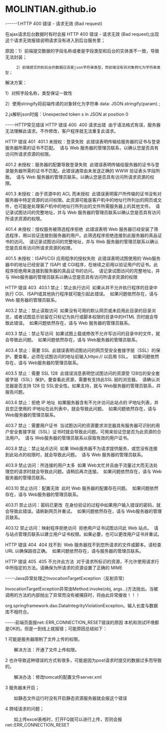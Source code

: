 # MOLINTIAN.github.io

------1.HTTP 400 错误 - 请求无效 (Bad request)

在ajax请求后台数据时有时会报 HTTP 400 错误 - 请求无效 (Bad request);出现这个请求无效报错说明请求没有进入到后台服务里；

原因：1）前端提交数据的字段名称或者是字段类型和后台的实体类不一致，导致无法封装；

         2）前端提交的到后台的数据应该是json字符串类型，而前端没有将对象转化为字符串类型；

解决方案：

1）对照字段名称，类型保证一致性

2）使用stringify将前端传递的对象转化为字符串    data: JSON.stringify(param)  ;

2.js解析json时报：Unexpected token s in JSON at position 0


-----HTTP常见错误
HTTP 错误 400 
400 请求出错 
由于语法格式有误，服务器无法理解此请求。不作修改，客户程序就无法重复此请求。

HTTP 错误 401 
401.1 未授权：登录失败 
此错误表明传输给服务器的证书与登录服务器所需的证书不匹配。 
请与 Web 服务器的管理员联系，以确认您是否具有访问所请求资源的权限。

401.2 未授权：服务器的配置导致登录失败 
此错误表明传输给服务器的证书与登录服务器所需的证书不匹配。此错误通常由未发送正确的 WWW 验证表头字段所致。 
请与 Web 服务器的管理员联系，以确认您是否具有访问所请求资源的权限。 

401.3 未授权：由于资源中的 ACL 而未授权 
此错误表明客户所传输的证书没有对服务器中特定资源的访问权限。此资源可能是客户机中的地址行所列出的网页或文件，也可能是处理客户机中的地址行所列出的文件所需服务器上的其他文件。 
请记录试图访问的完整地址，并与 Web 服务器的管理员联系以确认您是否具有访问所请求资源的权限。 

401.4 未授权：授权服务被筛选程序拒绝 
此错误表明 Web 服务器已经安装了筛选程序，用以验证连接到服务器的用户。此筛选程序拒绝连接到此服务器的真品证书的访问。 
请记录试图访问的完整地址，并与 Web 服务器的管理员联系以确认您是否具有访问所请求资源的权限。 

401.5 未授权：ISAPI/CGI 应用程序的授权失败 
此错误表明试图使用的 Web服务器中的地址已经安装了 ISAPI 或 CGI程序，在继续之前用以验证用户的证书。此程序拒绝用来连接到服务器的真品证书的访问。 
请记录试图访问的完整地址，并与 Web服务器的管理员联系以确认您是否具有访问所请求资源的权限

HTTP 错误 403 
403.1 禁止：禁止执行访问 
如果从并不允许执行程序的目录中执行 CGI、ISAPI或其他执行程序就可能引起此错误。 
如果问题依然存在，请与 Web 服务器的管理员联系。 

403.2 禁止：禁止读取访问 
如果没有可用的默认网页或未启用此目录的目录浏览，或者试图显示驻留在只标记为执行或脚本权限的目录中的HTML 页时就会导致此错误。 
如果问题依然存在，请与 Web 服务器的管理员联系。 

403.3 禁止：禁止写访问 
如果试图上载或修改不允许写访问的目录中的文件，就会导致此问题。 
如果问题依然存在，请与 Web服务器的管理员联系。 

403.4 禁止：需要 SSL 
此错误表明试图访问的网页受安全套接字层（SSL）的保护。要查看，必须在试图访问的地址前输入https:// 以启用 SSL。 
如果问题依然存在，请与 Web服务器的管理员联系。 

403.5 禁止：需要 SSL 128 
此错误消息表明您试图访问的资源受 128位的安全套接字层（SSL）保护。要查看此资源，需要有支持此SSL 层的浏览器。 
请确认浏览器是否支持 128 位 SSL安全性。如果支持，就与 Web服务器的管理员联系，并报告问题。 

403.6 禁止：拒绝 IP 地址 
如果服务器含有不允许访问此站点的 IP地址列表，并且您正使用的 IP地址在此列表中，就会导致此问题。 
如果问题依然存在，请与 Web服务器的管理员联系。 

403.7 禁止：需要用户证书 
当试图访问的资源要求浏览器具有服务器可识别的用户安全套接字层（SSL）证书时就会导致此问题。可用来验证您是否为此资源的合法用户。 
请与 Web服务器的管理员联系以获取有效的用户证书。 

403.8 禁止：禁止站点访问 
如果 Web服务器不为请求提供服务，或您没有连接到此站点的权限时，就会导致此问题。 
请与 Web 服务器的管理员联系。 

403.9 禁止访问：所连接的用户太多 
如果 Web太忙并且由于流量过大而无法处理您的请求时就会导致此问题。请稍后再次连接。 
如果问题依然存在，请与 Web 服务器的管理员联系。 

403.10 禁止访问：配置无效 
此时 Web 服务器的配置存在问题。 
如果问题依然存在，请与 Web服务器的管理员联系。 

403.11 禁止访问：密码已更改 
在身份验证的过程中如果用户输入错误的密码，就会导致此错误。请刷新网页并重试。 
如果问题依然存在，请与 Web服务器的管理员联系。 

403.12 禁止访问：映射程序拒绝访问 
拒绝用户证书试图访问此 Web 站点。 
请与站点管理员联系以建立用户证书权限。如果必要，也可以更改用户证书并重试。

HTTP 错误 404 
404 找不到 
Web 服务器找不到您所请求的文件或脚本。请检查URL 以确保路径正确。 
如果问题依然存在，请与服务器的管理员联系。

HTTP 错误 405 
405 不允许此方法 
对于请求所标识的资源，不允许使用请求行中所指定的方法。请确保为所请求的资源设置了正确的 MIME

 -----Java异常处理之InvocationTargetException（反射异常）

 InvocationTargetException异常由Method.invoke(obj, args...)方法抛出。当被调用的方法的内部抛出了异常而没有被捕获时，将由此异常接收！！！
 
 org.springframework.dao.DataIntegrityViolationException。输入长度与数据库不相符合。

-----前端页面报net::ERR_CONNECTION_RESET错误的原因
本机和测试环境都是OK的。但是一到线上就报错；可能原因总结如下：

1 可能是服务器限制了文件上传的权限。

　　解决方法：开通了文件上传权限。

2 也许导致这种错误的方式有很多，可能是因为post请求时提交的数据过多而导致的。

　　解决办法：修改tomcat的配置文件server.xml

3 服务器未开启；

　　如静态文件运行时没有开启静态资源服务器就会报这个错误

4 跨域请求的问题；

　　如上传excel表格时，打开FQ就可以进行上传，否则会报net::ERR_CONNECTION_RESET
